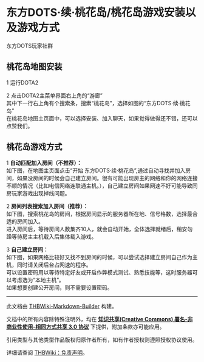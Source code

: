 # 东方DOTS·续·桃花岛/桃花岛游戏安装以及游戏方式

<!-- source html: G:\repos\THBWiki-Markdown-Builder\THBWikiMarkdown\Temp\main\5\5f\ns0%3A%E4%B8%9C%E6%96%B9DOTS%C2%B7%E7%BB%AD%C2%B7%E6%A1%83%E8%8A%B1%E5%B2%9B%2F%E6%A1%83%E8%8A%B1%E5%B2%9B%E6%B8%B8%E6%88%8F%E5%AE%89%E8%A3%85%E4%BB%A5%E5%8F%8A%E6%B8%B8%E6%88%8F%E6%96%B9%E5%BC%8F.html -->

东方DOTS玩家社群


## 桃花岛地图安装
1 运行DOTA2  

2 点击DOTA2主菜单界面右上角的“游廊”  
其中下一行右上角有个搜索条，搜索“桃花岛”，选择如图的“东方DOTS·续·桃花岛”  
在桃花岛地图主页面中，可以选择安装、加入聊天，如果觉得做得还不错，还可以点赞我们。  


  
[](./文件-桃花岛教学3.png.md)
  


## 桃花岛游戏方式
1  **自动匹配加入房间（不推荐）：**   
如下图，在地图主页面点击“开始 东方DOTS·续·桃花岛”,通过自动寻找并加入房间，如果没房间的时候会自己建立房间。很有可能出现房主的网络和你的网络连接不顺的情况（比如电信网络连联通主机。），自己建立房间如果网速不好可能导致同房玩家游戏出现掉线问题。  
[](./文件-桃花岛教学4.jpg.md)  

2  **房间列表搜索加入房间（推荐）：**   
如下图，搜索桃花岛的房间，根据房间显示的服务器所在地、信号格数，选择最合适的房间加入。  
进入房间后，等待房间人数集齐10人，就会自动开始，全体选择就绪后，稍安勿躁等待房主主机载入后集体载入游戏。  
[](./文件-桃花岛教学5.jpg.md)  

3  **自己建立房间：**   
如下图，如果网络比较好又找不到房间的时候，可以尝试选择建立房间自己作为主机，同时请关闭后台占网速的程序。  
可以设置密码用以等待特定好友或开启作弊模式测试、熟悉技能等，这时服务器可以考虑选为“本地主机”。  
如果想要创建公开房间，则不需要设置密码。  
[](./文件-桃花岛教学6.jpg.md)  






---

此文档由 [THBWiki-Markdown-Builder](https://github.com/Delsin-Yu/THBWiki-Markdown-Builder) 构建。

文档中的所有内容除特殊注明外，均在 [**知识共享(Creative Commons) 署名-非商业性使用-相同方式共享 3.0 协议**](https://creativecommons.org/licenses/by-sa/3.0/deed.zh-hans) 下提供，附加条款亦可能应用。

引用类型与其他类型作品版权归原作者所有，如有作者授权则遵照授权协议使用。

详细请查阅 [THBWiki：免责声明](https://thbwiki.cc/THBWiki:%E5%85%8D%E8%B4%A3%E5%A3%B0%E6%98%8E)。


